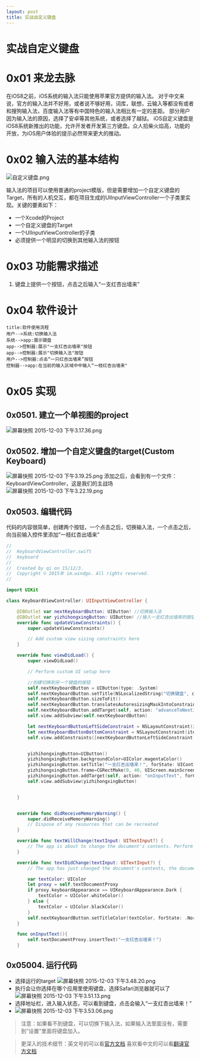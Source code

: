 ```yaml
---
layout: post
title: 实战自定义键盘
---
```

# 实战自定义键盘

# 0x01 来龙去脉
在iOS8之前，iOS系统的输入法只能使用苹果官方提供的输入法。
对于中文来说，官方的输入法并不好用，或者说不够好用，词库，联想，云输入等都没有或者和搜狗输入法，百度输入法等有中国特色的输入法相比有一定的差距。
部分用户因为输入法的原因，选择了安卓等其他系统，或者选择了越狱。
iOS自定义键盘是iOS8系统新推出的功能，允许开发者开发第三方键盘。众人拾柴火焰高，功能的开放，为iOS用户体验的提示必然带来更大的推动。

# 0x02 输入法的基本结构
![自定义键盘.png](resources/87C7503826A1E52EA198D713F27CCD5C.png)

输入法的项目可以使用普通的project模版，但是需要增加一个自定义键盘的Target，所有的人机交互，都在项目生成的UIInputViewController一个子类里实现。关键的要素如下：
* 一个Xcode的Project
* 一个自定义键盘的Target
* 一个UIInputViewController的子类
* 必须提供一个明显的切换到其他输入法的按钮

# 0x03 功能需求描述
1. 键盘上提供一个按钮，点击之后输入“一支红杏出墙来”

# 0x04 软件设计

```sequence
title:软件使用流程
用户-->系统:切换输入法
系统-->app:展示键盘
app-->控制器:展示"一支红杏出墙来"按钮
app-->控制器:展示"切换输入法"按钮
用户-->控制器:点击“一只红杏出墙来”按钮
控制器-->app:在当前的输入区域中中输入“一枝红杏出墙来"

```

# 0x05 实现
## 0x0501. 建立一个单视图的project
![屏幕快照 2015-12-03 下午3.17.36.png](resources/9D8A924360BAD321435A43A0E055946E.png)
## 0x0502. 增加一个自定义键盘的target(Custom Keyboard)
![屏幕快照 2015-12-03 下午3.19.25.png](resources/523C550AD17BFCF6382A11D63DEB70CB.png)
添加之后，会看到有一个文件：KeyboardViewController，这是我们的主战场
![屏幕快照 2015-12-03 下午3.22.19.png](resources/A1B535C54EB087327FFD1536F79556FF.png)
## 0x0503. 编辑代码
代码的内容很简单，创建两个按钮，一个点击之后，切换输入法，一个点击之后，向当前输入控件里添加”一枝红杏出墙来"

```swift
//
//  KeyboardViewController.swift
//  keyboard
//
//  Created by qi on 15/12/3.
//  Copyright © 2015年 im.windgo. All rights reserved.
//

import UIKit

class KeyboardViewController: UIInputViewController {

    @IBOutlet var nextKeyboardButton: UIButton! //切换输入法
    @IBOutlet var yizhihongxingButton: UIButton! //输入一支红杏出墙来的按钮
    override func updateViewConstraints() {
        super.updateViewConstraints()

        // Add custom view sizing constraints here
    }

    override func viewDidLoad() {
        super.viewDidLoad()

        // Perform custom UI setup here

        //创建切换到另一个键盘的按钮
        self.nextKeyboardButton = UIButton(type: .System)
        self.nextKeyboardButton.setTitle(NSLocalizedString("切换键盘", comment: "切换到下一个键盘的按钮"), forState: .Normal)
        self.nextKeyboardButton.sizeToFit()
        self.nextKeyboardButton.translatesAutoresizingMaskIntoConstraints = false
        self.nextKeyboardButton.addTarget(self, action: "advanceToNextInputMode", forControlEvents: .TouchUpInside)
        self.view.addSubview(self.nextKeyboardButton)

        let nextKeyboardButtonLeftSideConstraint = NSLayoutConstraint(item: self.nextKeyboardButton, attribute: .Left, relatedBy: .Equal, toItem: self.view, attribute: .Left, multiplier: 1.0, constant: 0.0)
        let nextKeyboardButtonBottomConstraint = NSLayoutConstraint(item: self.nextKeyboardButton, attribute: .Bottom, relatedBy: .Equal, toItem: self.view, attribute: .Bottom, multiplier: 1.0, constant: 0.0)
        self.view.addConstraints([nextKeyboardButtonLeftSideConstraint, nextKeyboardButtonBottomConstraint])


        yizhihongxingButton=UIButton()
        yizhihongxingButton.backgroundColor=UIColor.magentaColor()
        yizhihongxingButton.setTitle("一支红杏出墙来！", forState: UIControlState.Normal)
        yizhihongxingButton.frame=CGRectMake(0, 40, UIScreen.mainScreen().bounds.width, 100)
        yizhihongxingButton.addTarget(self, action: "onInputText", forControlEvents: UIControlEvents.TouchUpInside)
        self.view.addSubview(yizhihongxingButton)


    }


    override func didReceiveMemoryWarning() {
        super.didReceiveMemoryWarning()
        // Dispose of any resources that can be recreated
    }

    override func textWillChange(textInput: UITextInput?) {
        // The app is about to change the document's contents. Perform any preparation here.
    }

    override func textDidChange(textInput: UITextInput?) {
        // The app has just changed the document's contents, the document context has been updated.

        var textColor: UIColor
        let proxy = self.textDocumentProxy
        if proxy.keyboardAppearance == UIKeyboardAppearance.Dark {
            textColor = UIColor.whiteColor()
        } else {
            textColor = UIColor.blackColor()
        }
        self.nextKeyboardButton.setTitleColor(textColor, forState: .Normal)
    }

    func onInputText(){
        self.textDocumentProxy.insertText("一支红杏出墙来！")
    }


```

## 0x05004. 运行代码
* 选择运行的target
![屏幕快照 2015-12-03 下午3.48.20.png](resources/B241B2B3643438EAADECE3EB8034350F.png)
* 执行会让你选择在哪个应用里使用键盘，选择Safari浏览器就可以了
![屏幕快照 2015-12-03 下午3.51.13.png](resources/055B237E16D90ED65AC280C69A3100DF.png)
* 选择地址栏，进入输入状态，可以看到键盘，点击会输入“一支红杏出墙来！”
* ![屏幕快照 2015-12-03 下午3.53.06.png](resources/E6B2F972F8D4D1EBF8972A4D3C0ECD6B.png)

> 注意：如果看不到键盘，可以切换下输入法，如果输入法里面没有，需要到“设置”里面将键盘加入。

> 更深入的技术细节：英文号的可以看[官方文档](https://developer.apple.com/library/ios/documentation/General/Conceptual/ExtensibilityPG/Keyboard.html)
喜欢看中文的可以看[翻译官方文档](http://www.cocoachina.com/ios/20140918/9677.html)
